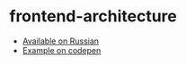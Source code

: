 # frontend-architecture

* [Available on Russian](/README-RU.md)
* [Example on codepen](http://codepen.io/paulradzkov/pen/KVKmBJ?editors=110)
